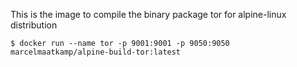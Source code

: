 This is the image to compile the binary package tor for alpine-linux distribution
```
$ docker run --name tor -p 9001:9001 -p 9050:9050 marcelmaatkamp/alpine-build-tor:latest
```
